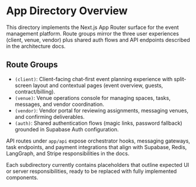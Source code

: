 # App Directory Overview

This directory implements the Next.js App Router surface for the event management platform. Route groups mirror the three user experiences (client, venue, vendor) plus shared auth flows and API endpoints described in the architecture docs.

## Route Groups
- `(client)`: Client-facing chat-first event planning experience with split-screen layout and contextual pages (event overview, guests, contract/billing).
- `(venue)`: Venue operations console for managing spaces, tasks, messages, and vendor coordination.
- `(vendor)`: Vendor portal for reviewing assignments, messaging venues, and confirming deliverables.
- `(auth)`: Shared authentication flows (magic links, password fallback) grounded in Supabase Auth configuration.

API routes under `app/api` expose orchestrator hooks, messaging gateways, task endpoints, and payment integrations that align with Supabase, Redis, LangGraph, and Stripe responsibilities in the docs.

Each subdirectory currently contains placeholders that outline expected UI or server responsibilities, ready to be replaced with fully implemented components.
